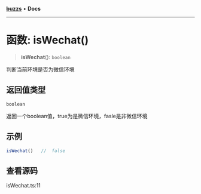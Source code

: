 [**buzzs**](../README.md) • **Docs**

***

# 函数: isWechat()

> **isWechat**(): `boolean`

判断当前环境是否为微信环境

## 返回值类型

`boolean`

返回一个boolean值，true为是微信环境，fasle是非微信环境

## 示例

```ts
isWechat()   //  false
```

## 查看源码

isWechat.ts:11
